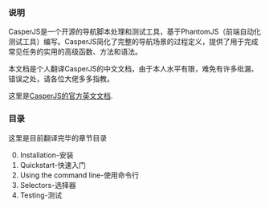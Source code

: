 ### 说明
CasperJS是一个开源的导航脚本处理和测试工具，基于PhantomJS（前端自动化测试工具）编写。CasperJS简化了完整的导航场景的过程定义，提供了用于完成常见任务的实用的高级函数、方法和语法。

本文档是个人翻译CasperJS的中文文档，由于本人水平有限，难免有许多纰漏、错误之处，请各位大佬多多指教。

这里是[CasperJS的官方英文文档](http://docs.casperjs.org/en/latest/).

### 目录
这里是目前翻译完毕的章节目录

0. Installation-安装
1. Quickstart-快速入门
2. Using the command line-使用命令行
3. Selectors-选择器
4. Testing-测试
